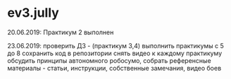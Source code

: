 # ev3.jully
20.06.2019:
Практикум 2 выполнен

23.06.2019:
проверить ДЗ - (практикум 3,4)
выполнить практикумы с 5 до 8
сохранить код в репозитории
снять видео к каждому практикуму
обсудить принципы автономного робосумо, собрать референсные материалы - статьи, инструкции, собственные замечания, видео боев
